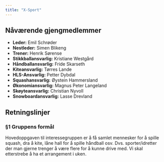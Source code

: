 ```yaml
---
title: "X-Sport"
---
```


Nåværende gjengmedlemmer
---------------------------------


- **Leder:** Emil Schrøder
- **Nestleder:** Simen Blikeng
- **Trener:** Henrik Sørense
- **Stikkballansvarlig:** Kristiane Westgård
- **Håndballansvarlig:** Fride Skarseth
- **Kiteansvarlig:** Tørres Lande
- **HLS-Ansvarlig:** Petter Dybdal
- **Squashansvarlig:** Øystein Hammersland
- **Økonomiansvarlig:** Magnus Peter Langeland
- **Skøyteansvarlig:** Christian Nyvoll
- **Snowboardansvarlig:** Lasse Drevland




Retningslinjer
--------------

### §1 Gruppens formål

Hovedoppgaven til interessegruppen er å få samlet mennesker for å spille squash, dra å kite, låne hall for å spille håndball osv.
Dvs. sporter/idretter der man gjerne trenger å være flere for å kunne drive med. 
Vi skal etterstrebe å ha et arrangement i uken.